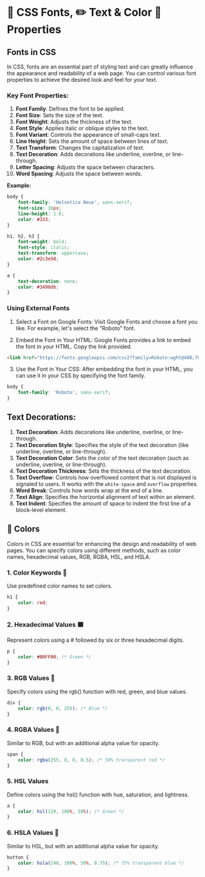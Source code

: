 # 🎨 CSS Fonts, ✏️ Text & Color 🌟 Properties

## Fonts in CSS
In CSS, fonts are an essential part of styling text and can greatly influence the appearance and readability of a web page. You can control various font properties to achieve the desired look and feel for your text.

### Key Font Properties:
1. **Font Family**: Defines the font to be applied.
2. **Font Size**: Sets the size of the text.
3. **Font Weight**: Adjusts the thickness of the text.
4. **Font Style**: Applies italic or oblique styles to the text.
5. **Font Variant**: Controls the appearance of small-caps text.
6. **Line Height**: Sets the amount of space between lines of text.
7. **Text Transform**: Changes the capitalization of text.
8. **Text Decoration**: Adds decorations like underline, overline, or line-through.
9. **Letter Spacing**: Adjusts the space between characters.
10. **Word Spacing**: Adjusts the space between words.

**Example:**
```CSS
body {
    font-family: 'Helvetica Neue', sans-serif;
    font-size: 16px;
    line-height: 1.6;
    color: #333;
}

h1, h2, h3 {
    font-weight: bold;
    font-style: italic;
    text-transform: uppercase;
    color: #2c3e50;
}

a {
    text-decoration: none;
    color: #3498db;
}
```

### Using External Fonts
1. Select a Font on Google Fonts: Visit Google Fonts and choose a font you like. For example, let's select the "Roboto" font.

2. Embed the Font in Your HTML: Google Fonts provides a link to embed the font in your HTML. Copy the link provided.
```html
<link href="https://fonts.googleapis.com/css2?family=Roboto:wght@400;700&display=swap" rel="stylesheet">
```
3. Use the Font in Your CSS: After embedding the font in your HTML, you can use it in your CSS by specifying the font family.
```css
body {
    font-family: 'Roboto', sans-serif;
}
```

## Text Decorations:
1. **Text Decoration**: Adds decorations like underline, overline, or line-through.
2. **Text Decoration Style**: Specifies the style of the text decoration (like underline, overline, or line-through).
3. **Text Decoration Color**: Sets the color of the text decoration (such as underline, overline, or line-through).
4. **Text Decoration Thickness**: Sets the thickness of the text decoration.
5. **Text Overflow**: Controls how overflowed content that is not displayed is signaled to users. It works with the `white-space` and `overflow` properties.
6. **Word Break**: Controls how words wrap at the end of a line.
7. **Text Align**: Specifies the horizontal alignment of text within an element.
8. **Text Indent**: Specifies the amount of space to indent the first line of a block-level element.


## 🌈 Colors
Colors in CSS are essential for enhancing the design and readability of web pages. You can specify colors using different methods, such as color names, hexadecimal values, RGB, RGBA, HSL, and HSLA.

### 1. Color Keywords 🎨
Use predefined color names to set colors.
```CSS
h1 {
    color: red;
}
```

### 2. Hexadecimal Values 🟥
Represent colors using a # followed by six or three hexadecimal digits.
```css
p {
    color: #00FF00; /* Green */
}
```

### 3. RGB Values 🔴
Specify colors using the rgb() function with red, green, and blue values.
```css
div {
    color: rgb(0, 0, 255); /* Blue */
}
```

### 4. RGBA Values 🔴
Similar to RGB, but with an additional alpha value for opacity.
```css
span {
    color: rgba(255, 0, 0, 0.5); /* 50% transparent red */
}
```

### 5. HSL Values 
Define colors using the hsl() function with hue, saturation, and lightness.
```css
a {
    color: hsl(120, 100%, 50%); /* Green */
}
```

### 6. HSLA Values 🌈
Similar to HSL, but with an additional alpha value for opacity.
```css
button {
    color: hsla(240, 100%, 50%, 0.75); /* 75% transparent blue */
}
```
